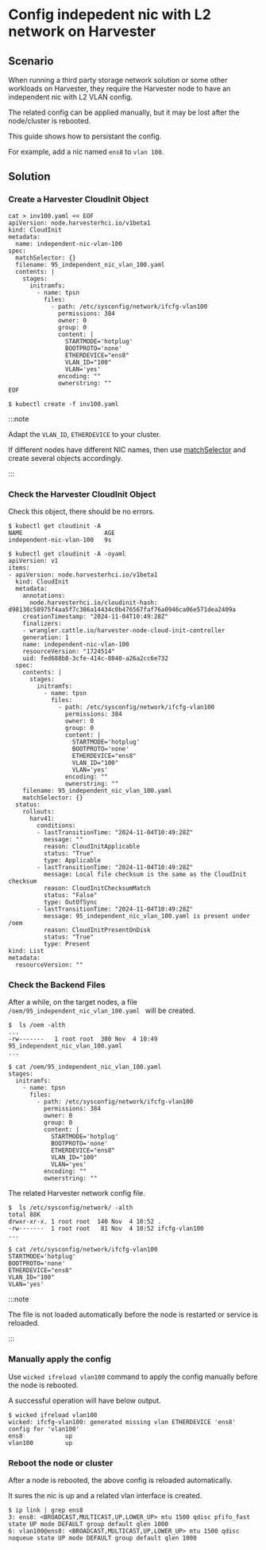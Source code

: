 # Config indepedent nic with L2 network on Harvester

## Scenario

When running a third party storage network solution or some other workloads on Harvester, they require the Harvester node to have an independent nic with L2 VLAN config.

The related config can be applied manually, but it may be lost after the node/cluster is rebooted.

This guide shows how to persistant the config.

For example, add a nic named `ens8` to `vlan 100`.

## Solution

### Create a Harvester CloudInit Object

```
cat > inv100.yaml << EOF
apiVersion: node.harvesterhci.io/v1beta1
kind: CloudInit
metadata:
  name: independent-nic-vlan-100
spec:
  matchSelector: {}
  filename: 95_independent_nic_vlan_100.yaml
  contents: |
    stages:
      initramfs:
        - name: tpsn
          files:
            - path: /etc/sysconfig/network/ifcfg-vlan100
              permissions: 384
              owner: 0
              group: 0
              content: |
                STARTMODE='hotplug'
                BOOTPROTO='none'
                ETHERDEVICE="ens8"
                VLAN_ID="100"
                VLAN='yes'
              encoding: ""
              ownerstring: ""
EOF

$ kubectl create -f inv100.yaml
```

:::note

Adapt the `VLAN_ID`, `ETHERDEVICE` to your cluster.

If different nodes have different NIC names, then use [matchSelector](https://docs.harvesterhci.io/v1.3/host/#cloudinit-resource-spec) and create several objects accordingly.

:::

### Check the Harvester CloudInit Object

Check this object, there should be no errors.

```
$ kubectl get cloudinit -A
NAME                       AGE
independent-nic-vlan-100   9s

$ kubectl get cloudinit -A -oyaml
apiVersion: v1
items:
- apiVersion: node.harvesterhci.io/v1beta1
  kind: CloudInit
  metadata:
    annotations:
      node.harvesterhci.io/cloudinit-hash: d98138c58975f4aa5f7c386a14434c0b476567faf76a0946ca06e571dea2409a
    creationTimestamp: "2024-11-04T10:49:28Z"
    finalizers:
    - wrangler.cattle.io/harvester-node-cloud-init-controller
    generation: 1
    name: independent-nic-vlan-100
    resourceVersion: "1724514"
    uid: fed688b8-3cfe-414c-8840-a26a2cc6e732
  spec:
    contents: |
      stages:
        initramfs:
          - name: tpsn
            files:
              - path: /etc/sysconfig/network/ifcfg-vlan100
                permissions: 384
                owner: 0
                group: 0
                content: |
                  STARTMODE='hotplug'
                  BOOTPROTO='none'
                  ETHERDEVICE="ens8"
                  VLAN_ID="100"
                  VLAN='yes'
                encoding: ""
                ownerstring: ""
    filename: 95_independent_nic_vlan_100.yaml
    matchSelector: {}
  status:
    rollouts:
      harv41:
        conditions:
        - lastTransitionTime: "2024-11-04T10:49:28Z"
          message: ""
          reason: CloudInitApplicable
          status: "True"
          type: Applicable
        - lastTransitionTime: "2024-11-04T10:49:28Z"
          message: Local file checksum is the same as the CloudInit checksum
          reason: CloudInitChecksumMatch
          status: "False"
          type: OutOfSync
        - lastTransitionTime: "2024-11-04T10:49:28Z"
          message: 95_independent_nic_vlan_100.yaml is present under /oem
          reason: CloudInitPresentOnDisk
          status: "True"
          type: Present
kind: List
metadata:
  resourceVersion: ""
```

### Check the Backend Files

After a while, on the target nodes, a file `/oem/95_independent_nic_vlan_100.yaml ` will be created.

```
$  ls /oem -alth
...
-rw-------   1 root root  380 Nov  4 10:49 95_independent_nic_vlan_100.yaml
...

$ cat /oem/95_independent_nic_vlan_100.yaml 
stages:
  initramfs:
    - name: tpsn
      files:
        - path: /etc/sysconfig/network/ifcfg-vlan100
          permissions: 384
          owner: 0
          group: 0
          content: |
            STARTMODE='hotplug'
            BOOTPROTO='none'
            ETHERDEVICE="ens8"
            VLAN_ID="100"
            VLAN='yes'
          encoding: ""
          ownerstring: ""
```

The related Harvester network config file.

```
$  ls /etc/sysconfig/network/ -alth
total 88K
drwxr-xr-x. 1 root root  140 Nov  4 10:52 .
-rw-------  1 root root   81 Nov  4 10:52 ifcfg-vlan100
...

$ cat /etc/sysconfig/network/ifcfg-vlan100 
STARTMODE='hotplug'
BOOTPROTO='none'
ETHERDEVICE="ens8"
VLAN_ID="100"
VLAN='yes'
```

:::note

The file is not loaded automatically before the node is restarted or service is reloaded.

:::

### Manually apply the config

Use `wicked ifreload vlan100` command to apply the config manually before the node is rebooted.

A successful operation will have below output.

```
$ wicked ifreload vlan100
wicked: ifcfg-vlan100: generated missing vlan ETHERDEVICE 'ens8' config for 'vlan100'
ens8            up
vlan100         up
```

### Reboot the node or cluster

After a node is rebooted, the above config is reloaded automatically.

It sures the nic is up and a related vlan interface is created.

```
$ ip link | grep ens8
3: ens8: <BROADCAST,MULTICAST,UP,LOWER_UP> mtu 1500 qdisc pfifo_fast state UP mode DEFAULT group default qlen 1000
6: vlan100@ens8: <BROADCAST,MULTICAST,UP,LOWER_UP> mtu 1500 qdisc noqueue state UP mode DEFAULT group default qlen 1000
```
